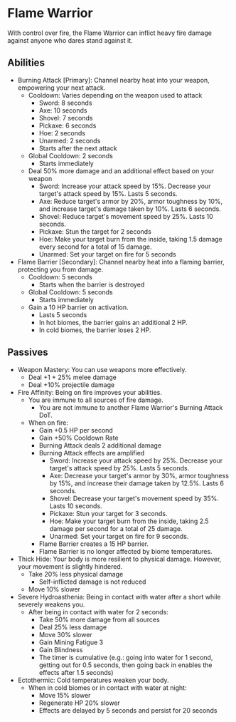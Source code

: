 # Flame Warrior

With control over fire, the Flame Warrior can inflict heavy fire damage against anyone who dares stand against it.

## Abilities

- Burning Attack [Primary]: Channel nearby heat into your weapon, empowering your next attack.
  - Cooldown: Varies depending on the weapon used to attack
    - Sword: 8 seconds
    - Axe: 10 seconds
    - Shovel: 7 seconds
    - Pickaxe: 6 seconds
    - Hoe: 2 seconds
    - Unarmed: 2 seconds
    - Starts after the next attack
  - Global Cooldown: 2 seconds
    - Starts immediately
  - Deal 50% more damage and an additional effect based on your weapon
    - Sword: Increase your attack speed by 15%. Decrease your target's attack speed by 15%. Lasts 5 seconds.
    - Axe: Reduce target's armor by 20%, armor toughness by 10%, and increase target's damage taken by 10%. Lasts 6 seconds.
    - Shovel: Reduce target's movement speed by 25%. Lasts 10 seconds.
    - Pickaxe: Stun the target for 2 seconds
    - Hoe: Make your target burn from the inside, taking 1.5 damage every second for a total of 15 damage.
    - Unarmed: Set your target on fire for 5 seconds
- Flame Barrier [Secondary]: Channel nearby heat into a flaming barrier, protecting
  you from damage.
  - Cooldown: 5 seconds
    - Starts when the barrier is destroyed
  - Global Cooldown: 5 seconds
    - Starts immediately
  - Gain a 10 HP barrier on activation.
    - Lasts 5 seconds
    - In hot biomes, the barrier gains an additional 2 HP.
    - In cold biomes, the barrier loses 2 HP.

## Passives

- Weapon Mastery: You can use weapons more effectively.
  - Deal +1 + 25% melee damage
  - Deal +10% projectile damage
- Fire Affinity: Being on fire improves your abilities.
  - You are immune to all sources of fire damage.
    - You are not immune to another Flame Warrior's Burning Attack DoT.
  - When on fire:
    - Gain +0.5 HP per second
    - Gain +50% Cooldown Rate
    - Burning Attack deals 2 additional damage
    - Burning Attack effects are amplified
      - Sword: Increase your attack speed by 25%. Decrease your target's attack speed by 25%. Lasts 5 seconds.
      - Axe: Decrease your target's armor by 30%, armor toughness by 15%, and increase their damage taken by 12.5%. Lasts 6 seconds.
      - Shovel: Decrease your target's movement speed by 35%. Lasts 10 seconds.
      - Pickaxe: Stun your target for 3 seconds.
      - Hoe: Make your target burn from the inside, taking 2.5 damage per second for a total of 25 damage.
      - Unarmed: Set your target on fire for 9 seconds.
    - Flame Barrier creates a 15 HP barrier.
    - Flame Barrier is no longer affected by biome temperatures.
- Thick Hide: Your body is more resilient to physical damage. However, your movement is slightly hindered.
  - Take 20% less physical damage
    - Self-inflicted damage is not reduced
  - Move 10% slower
- Severe Hydroasthenia: Being in contact with water after a short while severely weakens you.
  - After being in contact with water for 2 seconds:
    - Take 50% more damage from all sources
    - Deal 25% less damage
    - Move 30% slower
    - Gain Mining Fatigue 3
    - Gain Blindness
    - The timer is cumulative (e.g.: going into water for 1 second, getting out for 0.5 seconds, then going back in enables the effects after 1.5 seconds)
- Ectothermic: Cold temperatures weaken your body.
  - When in cold biomes or in contact with water at night:
    - Move 15% slower
    - Regenerate HP 20% slower
    - Effects are delayed by 5 seconds and persist for 20 seconds
